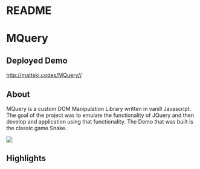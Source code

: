 # README

# MQuery

## Deployed Demo

http://mattski.codes/MQuery//

## About

MQuery is a custom DOM Manipulation Library written in vanill Javascript. The goal of the project was to emulate the functionality of JQuery and then develop and application using that functionality. The Demo that was built is the classic game Snake.



![](Metris.gif)

## Highlights





